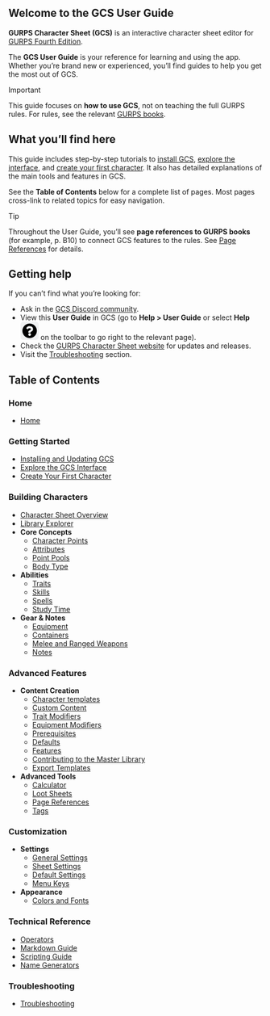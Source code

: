 ## Welcome to the GCS User Guide

**GURPS Character Sheet (GCS)** is an interactive character sheet editor for [GURPS Fourth Edition](http://www.sjgames.com/gurps).

The **GCS User Guide** is your reference for learning and using the app. Whether you’re brand new or experienced, you’ll find guides to help you get the most out of GCS.

> [!IMPORTANT]  
> This guide focuses on **how to use GCS**, not on teaching the full GURPS rules. For rules, see the relevant [GURPS books](https://www.sjgames.com/gurps/).

## What you’ll find here

This guide includes step-by-step tutorials to [install GCS](Installing%20and%20Updating%20GCS), [explore the interface](Explore%20the%20GCS%20interface), and [create your first character](Create%20your%20first%20character). It also has detailed explanations of the main tools and features in GCS.

See the **Table of Contents** below for a complete list of pages. Most pages cross-link to related topics for easy navigation.

> [!TIP]  
> Throughout the User Guide, you’ll see **page references to GURPS books** (for example, p. B10) to connect GCS features to the rules. See [Page References](Page%20References) for details.

## Getting help

If you can’t find what you’re looking for:

- Ask in the [GCS Discord community](https://discord.gg/MKhuDPPagY).
- View this **User Guide** in GCS (go to **Help > User Guide** or select **Help** ![](./images/icons/icn-help.svg) on the toolbar to go right to the relevant page).
- Check the [GURPS Character Sheet website](https://gurpscharactersheet.com/) for updates and releases.
- Visit the [Troubleshooting](Troubleshooting) section.

## Table of Contents

### Home

- [Home](Home)

### Getting Started

- [Installing and Updating GCS](Installing%20and%20Updating%20GCS)
- [Explore the GCS Interface](Explore%20the%20GCS%20interface)
- [Create Your First Character](Create%20your%20first%20character)

### Building Characters

- [Character Sheet Overview](Character%20Sheet%20Overview)
- [Library Explorer](Library%20Explorer)
- **Core Concepts**
  - [Character Points](Character%20points)
  - [Attributes](Attributes)
  - [Point Pools](Point%20pools)
  - [Body Type](Body%20type)
- **Abilities**
  - [Traits](Traits)
  - [Skills](Skills)
  - [Spells](Spells)
  - [Study Time](Study%20time)
- **Gear & Notes**
  - [Equipment](Equipment)
  - [Containers](Containers)
  - [Melee and Ranged Weapons](Melee%20and%20Ranged%20Weapons)
  - [Notes](Notes)

### Advanced Features

- **Content Creation**
  - [Character templates](Character%20templates)
  - [Custom Content](Custom%20Content)
  - [Trait Modifiers](Trait%20Modifiers)
  - [Equipment Modifiers](Equipment%20Modifiers)
  - [Prerequisites](Prerequisites)
  - [Defaults](Defaults)
  - [Features](Features)
  - [Contributing to the Master Library](Contributing%20to%20the%20Master%20Library)
  - [Export Templates](Export%20Templates)
- **Advanced Tools**
  - [Calculator](Calculator)
  - [Loot Sheets](Loot%20Sheets)
  - [Page References](Page%20References)
  - [Tags](Tags)

### Customization

- **Settings**
  - [General Settings](General%20Settings)
  - [Sheet Settings](Sheet%20Settings)
  - [Default Settings](Default%20Settings)
  - [Menu Keys](Menu%20Keys)
- **Appearance**
  - [Colors and Fonts](Colors%20and%20Fonts)

### Technical Reference

- [Operators](Operators)
- [Markdown Guide](Markdown%20Guide)
- [Scripting Guide](Scripting%20Guide)
- [Name Generators](Name%20Generators)

### Troubleshooting

- [Troubleshooting](Troubleshooting)
